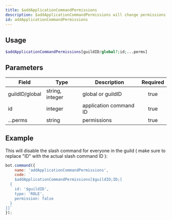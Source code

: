 ```yaml
---
title: $addApplicationCommandPermissions
description: $addApplicationCommandPermissions will change permissions of a slash command.
id: addApplicationCommandPermissions
---
```


## Usage

```php
$addApplicationCommandPermissions[guildID/global?;id;...perms]
```

## Parameters

| Field          | Type            | Description            | Required |
|----------------|-----------------|------------------------|:--------:|
| guildID/global | string, integer | global or guildID      |   true   |
| id             | integer         | application command ID |   true   |
| ...perms       | string          | permissions            |   true   |

## Example

This will disable the slash command for everyone in the guild ( make sure to replace "ID" with the actual slash command
ID ):

```javascript
bot.command({
    name: 'addApplicationCommandPermissions',
    code: `
    $addApplicationCommandPermissions[$guildID;ID;[
  {
    id: '$guildID',
    type: 'ROLE',
    permission: false
  }
]]`
});
```
